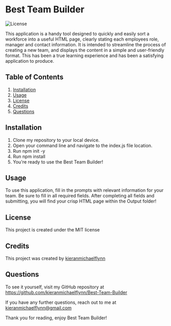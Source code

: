 
# Best Team Builder

![License](https://img.shields.io/badge/License-MIT-blue)

This application is a handy tool designed to quickly and easily sort a workforce into a useful HTML page, clearly stating each employees role, manager and contact information. It is intended to streamline the process of creating a new team, and displays the content in a simple and user-friendly format. This has been a true learning experience and has been a satisfying application to produce.

## Table of Contents

1.  [Installation](#installation)
2.  [Usage](#usage)
3.  [License](#license)
3.  [Credits](#credits)
4.  [Questions](#questions)


## Installation 

1. Clone my repository to your local device. 
2. Open your command line and navigate to the index.js file location. 
3. Run npm init -y 
4. Run npm install 
5. You're ready to use the Best Team Builder!

## Usage

To use this application, fill in the prompts with relevant information for your team. Be sure to fill in all required fields. After completing all fields and submitting, you will find your crisp HTML page within the Output folder!

## License
This project is created under the MIT license

## Credits
This project was created by [kieranmichaelflynn](https://github.com/kieranmichaelflynn)

## Questions
To see it yourself, visit my GitHub repository at https://github.com/kieranmichaelflynn/Best-Team-Builder

If you have any further questions, reach out to me at kieranmichaelflynn@gmail.com 

Thank you for reading, enjoy Best Team Builder!
    
